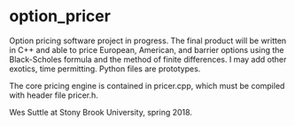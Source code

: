 # option_pricer
Option pricing software project in progress. The final product will be 
written in C++ and able to price European, American, and barrier options 
using the Black-Scholes formula and the method of finite differences. I may add other
exotics, time permitting. Python files are prototypes.

The core pricing engine is contained in pricer.cpp, which must be compiled
with header file pricer.h.

Wes Suttle at Stony Brook University, spring 2018. 
